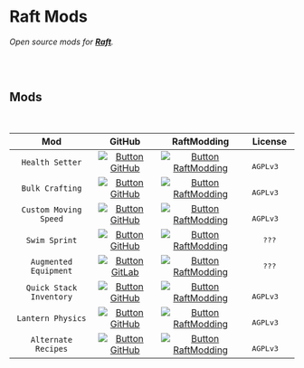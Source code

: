 
# Raft Mods

*Open source mods for **[Raft]**.*

<br>
<br>

## Mods

<br>

| Mod | GitHub | RaftModding | License
|:---:|:------:|:-----------:|:-------:
| `Health Setter` | [![Button GitHub]][GitHub Health Setter] | [![Button RaftModding]][RaftModding Health Setter] | <kbd>  AGPLv3  </kbd>
| `Bulk Crafting` | [![Button GitHub]][GitHub Bulk Crafting] | [![Button RaftModding]][RaftModding Bulk Crafting] | <kbd>  AGPLv3  </kbd>
| `Custom Moving Speed` | [![Button GitHub]][GitHub Custom Moving Speed] | [![Button RaftModding]][RaftModding Custom Moving Speed] | <kbd>  AGPLv3  </kbd>
| `Swim Sprint` | [![Button GitHub]][GitHub Swim Sprint] | [![Button RaftModding]][RaftModding Swim Sprint] | <kbd>  ???  </kbd>
| `Augmented Equipment` | [![Button GitLab]][GitLab Augmented Equipment] | [![Button RaftModding]][RaftModding Augmented Equipment] | <kbd>  ???  </kbd>
| `Quick Stack Inventory` | [![Button GitHub]][GitHub Quick Stack Inventory] | [![Button RaftModding]][RaftModding Quick Stack Inventory] | <kbd>  AGPLv3  </kbd>
| `Lantern Physics` | [![Button GitHub]][GitHub Lantern Physics] | [![Button RaftModding]][RaftModding Lantern Physics] | <kbd>  AGPLv3  </kbd>
| `Alternate Recipes` | [![Button GitHub]][GitHub Alternate Recipes] | [![Button RaftModding]][RaftModding Alternate Recipes] | <kbd>  AGPLv3  </kbd>

<br>


<!----------------------------------------------------------------------------->

[Raft]: https://raft-game.com/

[GitHub Quick Stack Inventory]: https://github.com/MahmoudOkasha17/QuickStackInventory
[GitHub Custom Moving Speed]: https://github.com/KenjieDec/CustomMovingSpeed
[GitHub Alternate Recipes]: https://github.com/Phantom139/RaftAlternateRecipes
[GitHub Lantern Physics]: https://github.com/FZ-Applications/raft-lantern-physics-mod
[GitHub Bulk Crafting]: https://github.com/thmsndk/Raft-BulkCrafting
[GitHub Health Setter]: https://github.com/derfuxde/healthsetter
[GitHub Swim Sprint]: https://github.com/KenjieDec/SwimSprint

[GitLab Augmented Equipment]: https://gitlab.com/yunjang/augmented-equipment

[RaftModding Quick Stack Inventory]: https://www.raftmodding.com/mods/quick-stack-inventory
[RaftModding Custom Moving Speed]: https://www.raftmodding.com/mods/custommovingspeed
[RaftModding Augmented Equipment]: https://www.raftmodding.com/mods/augmented-equipment
[RaftModding Alternate Recipes]: https://www.raftmodding.com/mods/alternate-recipes
[RaftModding Lantern Physics]: https://www.raftmodding.com/mods/lantern-physics
[RaftModding Health Setter]: https://www.raftmodding.com/mods/health-setter
[RaftModding Bulk Crafting]: https://www.raftmodding.com/mods/bulk-crafting
[RaftModding Swim Sprint]: https://www.raftmodding.com/mods/swimsprint


<!---------------------------------[ Buttons ]--------------------------------->

[Button RaftModding]: https://img.shields.io/badge/RaftModding-3498db?style=for-the-badge&logoColor=white&logo=Wireshark
[Button GitHub]: https://img.shields.io/badge/GitHub-222222?style=for-the-badge&logoColor=white&logo=GitHub
[Button GitLab]: https://img.shields.io/badge/GitLab-FC6D26?style=for-the-badge&logoColor=white&logo=GitLab
